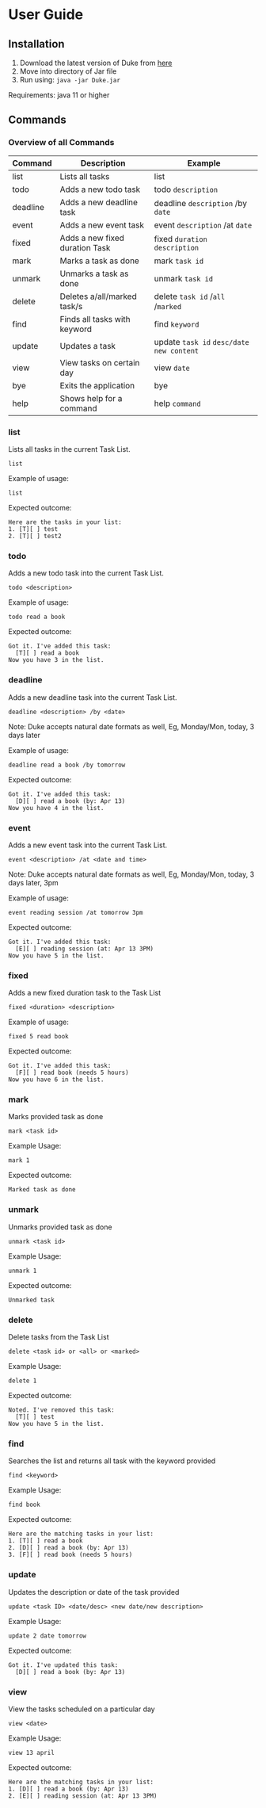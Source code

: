 # User Guide

## Installation

1. Download the latest version of Duke from [here](https://github.com/keyule/duke/releases/tag/FixedBug)
2. Move into directory of Jar file
3. Run using: `java -jar Duke.jar`  

Requirements: java 11 or higher

## Commands

### Overview of all Commands
| Command  | Description                    | Example                                    |
|----------|--------------------------------|--------------------------------------------|
| list     | Lists all tasks                | list                                       |
| todo     | Adds a new todo task           | todo `description`                         |
| deadline | Adds a new deadline task       | deadline `description` /by `date`          |
| event    | Adds a new event task          | event `description` /at `date`             |
| fixed    | Adds a new fixed duration Task | fixed `duration` `description`             |
| mark     | Marks a task as done           | mark `task id`                             |
| unmark   | Unmarks a task as done         | unmark `task id`                           |
| delete   | Deletes a/all/marked task/s    | delete `task id` /`all` /`marked`          |
| find     | Finds all tasks with keyword   | find `keyword`                             |
| update   | Updates a task                 | update `task id` `desc/date` `new content` |
| view     | View tasks on certain day      | view `date`                                |
| bye      | Exits the application          | bye                                        |
| help     | Shows help for a command       | help `command`                             |

### list
Lists all tasks in the current Task List.
```
list
```
Example of usage:
```
list
```
Expected outcome:
```
Here are the tasks in your list:
1. [T][ ] test
2. [T][ ] test2
```

### todo
Adds a new todo task into the current Task List.
```
todo <description>
```

Example of usage:
```
todo read a book
```

Expected outcome:
```
Got it. I've added this task:
  [T][ ] read a book
Now you have 3 in the list.
```

### deadline
Adds a new deadline task into the current Task List.
```
deadline <description> /by <date>
```
Note: Duke accepts natural date formats as well, Eg, Monday/Mon, today, 3 days later

Example of usage:
```
deadline read a book /by tomorrow
```
Expected outcome:
```
Got it. I've added this task:
  [D][ ] read a book (by: Apr 13)
Now you have 4 in the list.
```

### event
Adds a new event task into the current Task List.
```
event <description> /at <date and time>
```
Note: Duke accepts natural date formats as well, Eg, Monday/Mon, today, 3 days later, 3pm

Example of usage:
```
event reading session /at tomorrow 3pm
```
Expected outcome:
```
Got it. I've added this task:
  [E][ ] reading session (at: Apr 13 3PM)
Now you have 5 in the list.
```

### fixed
Adds a new fixed duration task to the Task List
```
fixed <duration> <description> 
```
Example of usage:
```
fixed 5 read book
```
Expected outcome:
```
Got it. I've added this task:
  [F][ ] read book (needs 5 hours)
Now you have 6 in the list.
```

### mark
Marks provided task as done

```
mark <task id> 
```

Example Usage:
```
mark 1
```

Expected outcome:
```
Marked task as done
```

### unmark
Unmarks provided task as done

```
unmark <task id>
```

Example Usage:
```
unmark 1
```

Expected outcome:
```
Unmarked task
```

### delete
Delete tasks from the Task List

```
delete <task id> or <all> or <marked> 
```

Example Usage:
```
delete 1
```

Expected outcome:
```
Noted. I've removed this task:
  [T][ ] test
Now you have 5 in the list.
```

### find
Searches the list and returns all task with the keyword provided

```
find <keyword> 
```

Example Usage:
```
find book
```

Expected outcome:
```
Here are the matching tasks in your list:
1. [T][ ] read a book
2. [D][ ] read a book (by: Apr 13)
3. [F][ ] read book (needs 5 hours)
```

### update
Updates the description or date of the task provided

```
update <task ID> <date/desc> <new date/new description> 
```

Example Usage:
```
update 2 date tomorrow 
```

Expected outcome:
```
Got it. I've updated this task:
  [D][ ] read a book (by: Apr 13)
```
### view
View the tasks scheduled on a particular day

```
view <date> 
```

Example Usage:
```
view 13 april
```

Expected outcome:
```
Here are the matching tasks in your list:
1. [D][ ] read a book (by: Apr 13)
2. [E][ ] reading session (at: Apr 13 3PM)
```
